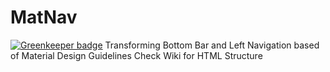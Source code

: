 # MatNav

[![Greenkeeper badge](https://badges.greenkeeper.io/SimplyCodin/MatNav.svg)](https://greenkeeper.io/)
Transforming Bottom Bar and Left Navigation based of Material Design Guidelines
Check Wiki for HTML Structure

